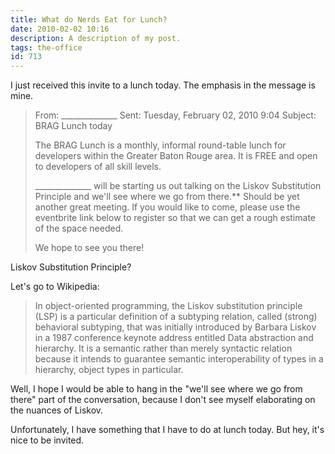 ```yaml
---
title: What do Nerds Eat for Lunch?
date: 2010-02-02 10:16
description: A description of my post.
tags: the-office
id: 713
---
```

I just received this invite to a lunch today.  The emphasis in the message is mine.

<blockquote>From: ______________
Sent: Tuesday, February 02, 2010 9:04
Subject: BRAG Lunch today

The BRAG Lunch is a monthly, informal round-table lunch
for developers within the Greater Baton Rouge area. It is FREE and open to
developers of all skill levels.

______________ will be starting us out talking on the
Liskov Substitution Principle and we'll see where we go from there.** Should
be yet another great meeting. If you would like to come, please use the
eventbrite link below to register so that we can get a rough estimate of the
space needed.

We hope to see you there!</blockquote>

Liskov Substitution Principle?

Let's go to Wikipedia:

<blockquote>In object-oriented programming, the Liskov substitution principle (LSP) is a particular definition of a subtyping relation, called (strong) behavioral subtyping, that was initially introduced by Barbara Liskov in a 1987 conference keynote address entitled Data abstraction and hierarchy. It is a semantic rather than merely syntactic relation because it intends to guarantee semantic interoperability of types in a hierarchy, object types in particular.</blockquote>

Well, I hope I would be able to hang in the "we'll see where we go from there" part of the conversation, because I don't see myself elaborating on the nuances of Liskov.

Unfortunately, I have something that I have to do at lunch today.  But hey, it's nice to be invited.
